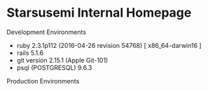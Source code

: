 # Starsusemi Internal Homepage

Development Environments

 * ruby 2.3.1p112 (2016-04-26 revision 54768) [ x86_64-darwin16 ]
 * rails 5.1.6
 * git version 2.15.1 (Apple Git-101)
 * psql (POSTGRESQL) 9.6.3

Production Environments
